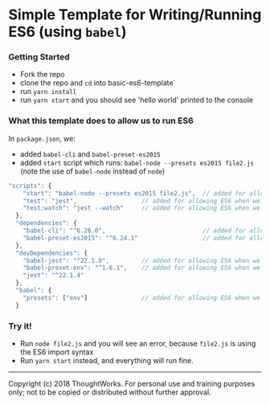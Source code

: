 # Simple Template for Writing/Running ES6 (using `babel`)

### Getting Started
- Fork the repo
- clone the repo and `cd` into basic-es6-template`
- run `yarn install`
- run `yarn start` and you should see 'hello world' printed to the console 

### What this template does to allow us to run ES6

In `package.json`, we:
- added `babel-cli` and `babel-preset-es2015`
- added `start` script which runs: `babel-node --presets es2015 file2.js` (note the use of `babel-node` instead of `node`)

```javascript
"scripts": {
    "start": "babel-node --presets es2015 file2.js",  // added for allowing ES6 when we run 'yarn start'
    "test": "jest",                  // added for allowing ES6 when we run 'yarn test'
    "test:watch": "jest --watch"     // added for allowing ES6 when we run 'yarn test'
  },
  "dependencies": {
    "babel-cli": "^6.26.0",                           // added for allowing ES6 when we run 'yarn start'
    "babel-preset-es2015": "^6.24.1"                  // added for allowing ES6 when we run 'yarn start'
  },
  "devDependencies": {
    "babel-jest": "^22.1.0",         // added for allowing ES6 when we run 'yarn test'
    "babel-preset-env": "^1.6.1",    // added for allowing ES6 when we run 'yarn test'
    "jest": "^22.1.4"
  },
  "babel": {
    "presets": ["env"]               // added for allowing ES6 when we run 'yarn test'
  }
```

### Try it!
- Run `node file2.js` and you will see an error, because `file2.js` is using the ES6 import syntax
- Run `yarn start` instead, and everything will run fine.

---
Copyright (c) 2018 ThoughtWorks. For personal use and training purposes only; not to be copied or distributed without further approval.
